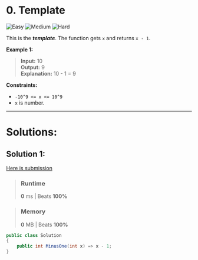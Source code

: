 ﻿# 0. Template

![Easy](https://img.shields.io/badge/-Easy-00af9b?style=flat)
![Medium](https://img.shields.io/badge/-Medium-ffb800?style=flat)
![Hard](https://img.shields.io/badge/-Hard-ff2d55?style=flat)


This is the **_template_**.
The function gets `x` and returns `x - 1`.

**Example 1:**

> **Input:** 10 \
> **Output:** 9 \
> **Explanation:** 10 - 1 = 9

**Constraints:**

* `-10^9 <= x <= 10^9`
* `x` is number.

---

# Solutions:
## Solution 1:
[Here is submission]()
> ### Runtime
> **0** ms | Beats **100%**

> ### Memory
> **0** MB | Beats **100%**
```csharp
public class Solution
{
    public int MinusOne(int x) => x - 1;
}
```